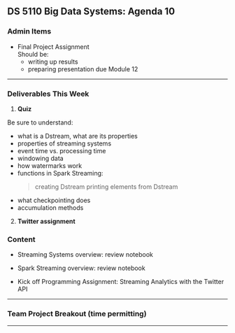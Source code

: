 ## DS 5110 Big Data Systems: Agenda 10

### Admin Items

- Final Project Assignment  
  Should be:  
  - writing up results
  - preparing presentation due Module 12

---

### Deliverables This Week

1) **Quiz**  

  Be sure to understand:
  - what is a Dstream, what are its properties
  - properties of streaming systems
  - event time vs. processing time
  - windowing data
  - how watermarks work
  - functions in Spark Streaming:
    > creating Dstream
    > printing elements from Dstream
  - what checkpointing does
  - accumulation methods

2) **Twitter assignment**


### Content
 
- Streaming Systems overview: review notebook

- Spark Streaming overview: review notebook

- Kick off Programming Assignment: Streaming Analytics with the Twitter API

--- 

### Team Project Breakout (time permitting)

---

